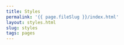 ```yaml
---
title: Styles
permalink: '{{ page.fileSlug }}/index.html'
layout: styles.html
slug: styles
tags: pages
---
```




